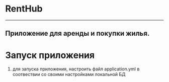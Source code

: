 # RentHub

---
## Приложение для аренды и покупки жилья.

# Запуск приложения
1. для запуска приложения, настроить файл application.yml в соотвествии со своими настройками локальной БД
